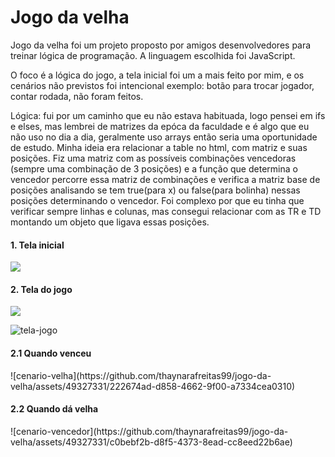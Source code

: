 <h1>Jogo da velha</h1>

Jogo da velha foi um projeto proposto por amigos desenvolvedores para treinar lógica de programação. A linguagem escolhida foi JavaScript.

O foco é a lógica do jogo, a tela inicial foi um a mais feito por mim, e os cenários não previstos foi intencional exemplo: botão para trocar jogador, contar rodada, não foram feitos.

Lógica: fui por um caminho que eu não estava habituada, logo pensei em ifs e elses, mas lembrei de matrizes da epóca da faculdade e é algo que eu não uso no dia a dia, geralmente uso arrays então seria uma oportunidade de estudo. Minha ideia era relacionar a table no html, com matriz e suas posições. Fiz uma matriz com as possíveis combinações vencedoras (sempre uma combinação de 3 posições) e a função que determina o vencedor percorre essa matriz de combinações e verifica a matriz base de posições analisando se tem true(para x) ou false(para bolinha) nessas posições determinando o vencedor. Foi complexo por que eu tinha que verificar sempre linhas e colunas, mas consegui relacionar com as TR e TD montando um objeto que ligava essas posições.


<h4>1. Tela inicial</h4>
<img  src="[https://img.shields.io/badge/HTML5-E34F26?style=for-the-badge&logo=html5&logoColor=white](https://github.com/thaynarafreitas99/jogo-da-velha/assets/49327331/f692b9a6-621e-4732-bdca-47699faac657)" />


<h4>2. Tela do jogo</h4>
<img  src="[[https://img.shields.io/badge/HTML5-E34F26?style=for-the-badge&logo=html5&logoColor=white](https://github.com/thaynarafreitas99/jogo-da-velha/assets/49327331/f692b9a6-621e-4732-bdca-47699faac657)](https://github.com/thaynarafreitas99/jogo-da-velha/assets/49327331/e9796d35-0f5b-4607-aae4-215b5b95812f)" />

![tela-jogo](https://github.com/thaynarafreitas99/jogo-da-velha/assets/49327331/e9796d35-0f5b-4607-aae4-215b5b95812f)


<h4>2.1 Quando venceu</h4>
![cenario-velha](https://github.com/thaynarafreitas99/jogo-da-velha/assets/49327331/222674ad-d858-4662-9f00-a7334cea0310)


<h4>2.2 Quando dá velha</h4>
![cenario-vencedor](https://github.com/thaynarafreitas99/jogo-da-velha/assets/49327331/c0bebf2b-d8f5-4373-8ead-cc8eed22b6ae)
